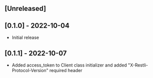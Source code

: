 ## [Unreleased]

## [0.1.0] - 2022-10-04

- Initial release

## [0.1.1] - 2022-10-07

- Added access_token to Client class initializer and added "X-Restli-Protocol-Version" required header